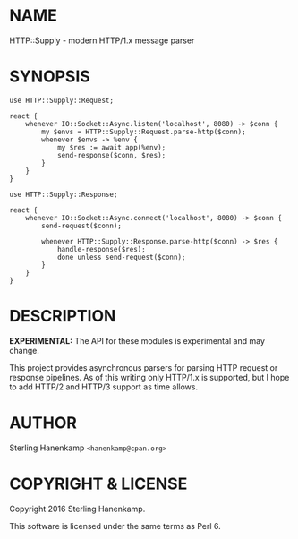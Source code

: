 NAME
====

HTTP::Supply - modern HTTP/1.x message parser

SYNOPSIS
========

    use HTTP::Supply::Request;

    react {
        whenever IO::Socket::Async.listen('localhost', 8080) -> $conn {
            my $envs = HTTP::Supply::Request.parse-http($conn);
            whenever $envs -> %env {
                my $res := await app(%env);
                send-response($conn, $res);
            }
        }
    }

    use HTTP::Supply::Response;

    react {
        whenever IO::Socket::Async.connect('localhost', 8080) -> $conn {
            send-request($conn);

            whenever HTTP::Supply::Response.parse-http($conn) -> $res {
                handle-response($res);
                done unless send-request($conn);
            }
        }
    }

DESCRIPTION
===========

**EXPERIMENTAL:** The API for these modules is experimental and may change.

This project provides asynchronous parsers for parsing HTTP request or response pipelines. As of this writing only HTTP/1.x is supported, but I hope to add HTTP/2 and HTTP/3 support as time allows.

AUTHOR
======

Sterling Hanenkamp `<hanenkamp@cpan.org> `

COPYRIGHT & LICENSE
===================

Copyright 2016 Sterling Hanenkamp.

This software is licensed under the same terms as Perl 6.

